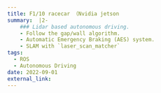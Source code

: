 ```yaml
---
title: F1/10 racecar （Nvidia jetson
summary:  |2-
    ### Lidar based autonomous driving.
    - Follow the gap/wall algorithm.
    - Automatic Emergency Braking (AES) system.
    - SLAM with `laser_scan_matcher`
tags:
  - ROS
  - Autonomous Driving
date: 2022-09-01
external_link: 
---
```

